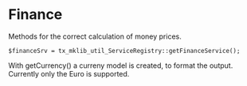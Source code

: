 Finance
=======

Methods for the correct calculation of money prices.

~~~~ {.sourceCode .php}
$financeSrv = tx_mklib_util_ServiceRegistry::getFinanceService();
~~~~

With getCurrency() a curreny model is created, to format the output. Currently only the Euro is supported.

